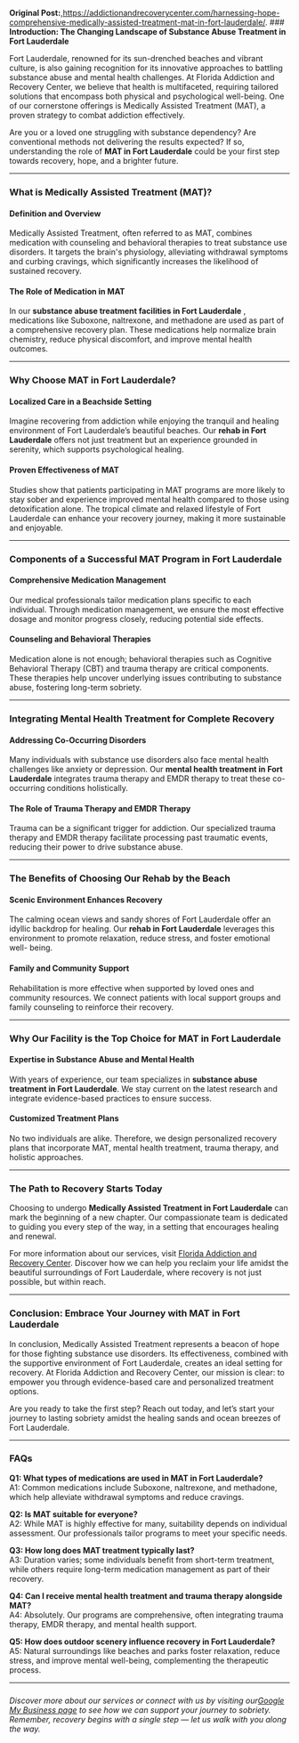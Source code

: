 **Original Post:**,https://addictionandrecoverycenter.com/harnessing-hope-comprehensive-medically-assisted-treatment-mat-in-fort-lauderdale/.     ### **Introduction: The Changing Landscape of Substance Abuse Treatment in
Fort Lauderdale**

Fort Lauderdale, renowned for its sun-drenched beaches and vibrant culture, is
also gaining recognition for its innovative approaches to battling substance
abuse and mental health challenges. At Florida Addiction and Recovery Center,
we believe that health is multifaceted, requiring tailored solutions that
encompass both physical and psychological well-being. One of our cornerstone
offerings is Medically Assisted Treatment (MAT), a proven strategy to combat
addiction effectively.

Are you or a loved one struggling with substance dependency? Are conventional
methods not delivering the results expected? If so, understanding the role of
**MAT in Fort Lauderdale** could be your first step towards recovery, hope,
and a brighter future.

* * *

### **What is Medically Assisted Treatment (MAT)?**

#### **Definition and Overview**

Medically Assisted Treatment, often referred to as MAT, combines medication
with counseling and behavioral therapies to treat substance use disorders. It
targets the brain's physiology, alleviating withdrawal symptoms and curbing
cravings, which significantly increases the likelihood of sustained recovery.

#### **The Role of Medication in MAT**

In our **substance abuse treatment facilities in Fort Lauderdale** ,
medications like Suboxone, naltrexone, and methadone are used as part of a
comprehensive recovery plan. These medications help normalize brain chemistry,
reduce physical discomfort, and improve mental health outcomes.

* * *

### **Why Choose MAT in Fort Lauderdale?**

#### **Localized Care in a Beachside Setting**

Imagine recovering from addiction while enjoying the tranquil and healing
environment of Fort Lauderdale’s beautiful beaches. Our **rehab in Fort
Lauderdale** offers not just treatment but an experience grounded in serenity,
which supports psychological healing.

#### **Proven Effectiveness of MAT**

Studies show that patients participating in MAT programs are more likely to
stay sober and experience improved mental health compared to those using
detoxification alone. The tropical climate and relaxed lifestyle of Fort
Lauderdale can enhance your recovery journey, making it more sustainable and
enjoyable.

* * *

### **Components of a Successful MAT Program in Fort Lauderdale**

#### **Comprehensive Medication Management**

Our medical professionals tailor medication plans specific to each individual.
Through medication management, we ensure the most effective dosage and monitor
progress closely, reducing potential side effects.

#### **Counseling and Behavioral Therapies**

Medication alone is not enough; behavioral therapies such as Cognitive
Behavioral Therapy (CBT) and trauma therapy are critical components. These
therapies help uncover underlying issues contributing to substance abuse,
fostering long-term sobriety.

* * *

### **Integrating Mental Health Treatment for Complete Recovery**

#### **Addressing Co-Occurring Disorders**

Many individuals with substance use disorders also face mental health
challenges like anxiety or depression. Our **mental health treatment in Fort
Lauderdale** integrates trauma therapy and EMDR therapy to treat these co-
occurring conditions holistically.

#### **The Role of Trauma Therapy and EMDR Therapy**

Trauma can be a significant trigger for addiction. Our specialized trauma
therapy and EMDR therapy facilitate processing past traumatic events, reducing
their power to drive substance abuse.

* * *

### **The Benefits of Choosing Our Rehab by the Beach**

#### **Scenic Environment Enhances Recovery**

The calming ocean views and sandy shores of Fort Lauderdale offer an idyllic
backdrop for healing. Our **rehab in Fort Lauderdale** leverages this
environment to promote relaxation, reduce stress, and foster emotional well-
being.

#### **Family and Community Support**

Rehabilitation is more effective when supported by loved ones and community
resources. We connect patients with local support groups and family counseling
to reinforce their recovery.

* * *

### **Why Our Facility is the Top Choice for MAT in Fort Lauderdale**

#### **Expertise in Substance Abuse and Mental Health**

With years of experience, our team specializes in **substance abuse treatment
in Fort Lauderdale**. We stay current on the latest research and integrate
evidence-based practices to ensure success.

#### **Customized Treatment Plans**

No two individuals are alike. Therefore, we design personalized recovery plans
that incorporate MAT, mental health treatment, trauma therapy, and holistic
approaches.

* * *

### **The Path to Recovery Starts Today**

Choosing to undergo **Medically Assisted Treatment in Fort Lauderdale** can
mark the beginning of a new chapter. Our compassionate team is dedicated to
guiding you every step of the way, in a setting that encourages healing and
renewal.

For more information about our services, visit [Florida Addiction and Recovery
Center](https://addictionandrecoverycenter.com/). Discover how we can help you
reclaim your life amidst the beautiful surroundings of Fort Lauderdale, where
recovery is not just possible, but within reach.

* * *

### **Conclusion: Embrace Your Journey with MAT in Fort Lauderdale**

In conclusion, Medically Assisted Treatment represents a beacon of hope for
those fighting substance use disorders. Its effectiveness, combined with the
supportive environment of Fort Lauderdale, creates an ideal setting for
recovery. At Florida Addiction and Recovery Center, our mission is clear: to
empower you through evidence-based care and personalized treatment options.

Are you ready to take the first step? Reach out today, and let’s start your
journey to lasting sobriety amidst the healing sands and ocean breezes of Fort
Lauderdale.

* * *

### **FAQs**

**Q1: What types of medications are used in MAT in Fort Lauderdale?**  
A1: Common medications include Suboxone, naltrexone, and methadone, which help
alleviate withdrawal symptoms and reduce cravings.

**Q2: Is MAT suitable for everyone?**  
A2: While MAT is highly effective for many, suitability depends on individual
assessment. Our professionals tailor programs to meet your specific needs.

**Q3: How long does MAT treatment typically last?**  
A3: Duration varies; some individuals benefit from short-term treatment, while
others require long-term medication management as part of their recovery.

**Q4: Can I receive mental health treatment and trauma therapy alongside
MAT?**  
A4: Absolutely. Our programs are comprehensive, often integrating trauma
therapy, EMDR therapy, and mental health support.

**Q5: How does outdoor scenery influence recovery in Fort Lauderdale?**  
A5: Natural surroundings like beaches and parks foster relaxation, reduce
stress, and improve mental well-being, complementing the therapeutic process.

* * *

###

_Discover more about our services or connect with us by visiting our[Google My
Business page](https://www.google.com/maps?cid=5174639524515557938) to see how
we can support your journey to sobriety. Remember, recovery begins with a
single step — let us walk with you along the way._